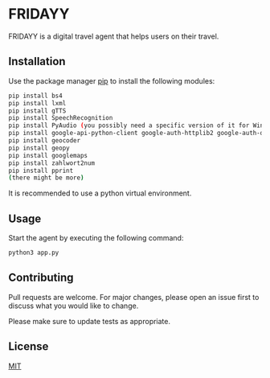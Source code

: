 # FRIDAYY

FRIDAYY is a digital travel agent that helps users on their travel.

## Installation

Use the package manager [pip](https://pip.pypa.io/en/stable/) to install the following modules:

```bash
pip install bs4
pip install lxml
pip install gTTS
pip install SpeechRecognition
pip install PyAudio (you possibly need a specific version of it for Windows)
pip install google-api-python-client google-auth-httplib2 google-auth-oauthlib
pip install geocoder
pip install geopy
pip install googlemaps
pip install zahlwort2num
pip install pprint
(there might be more)
```
It is recommended to use a python virtual environment.
## Usage

Start the agent by executing the following command:

```bash
python3 app.py
```

## Contributing
Pull requests are welcome. For major changes, please open an issue first to discuss what you would like to change.

Please make sure to update tests as appropriate.

## License
[MIT](https://choosealicense.com/licenses/mit/)
